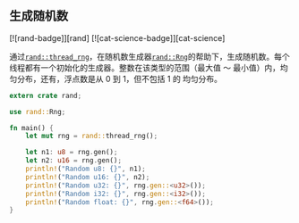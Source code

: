 ## 生成随机数

[![rand-badge]][rand] [![cat-science-badge]][cat-science]

通过[`rand::thread_rng`]，在随机数生成器[`rand::Rng`]的帮助下，生成随机数。每个线程都有一个初始化的生成器。整数在该类型的范围（最大值 ～ 最小值）内，均匀分布，还有，浮点数是从 0 到 1，但不包括 1 的 均匀分布。

```rust
extern crate rand;

use rand::Rng;

fn main() {
    let mut rng = rand::thread_rng();

    let n1: u8 = rng.gen();
    let n2: u16 = rng.gen();
    println!("Random u8: {}", n1);
    println!("Random u16: {}", n2);
    println!("Random u32: {}", rng.gen::<u32>());
    println!("Random i32: {}", rng.gen::<i32>());
    println!("Random float: {}", rng.gen::<f64>());
}
```

[`rand::rng`]: https://docs.rs/rand/*/rand/trait.Rng.html

[`rand::thread_rng`]: https://docs.rs/rand/*/rand/fn.thread_rng.html

